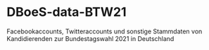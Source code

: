 # DBoeS-data-BTW21
Facebookaccounts, Twitteraccounts und sonstige Stammdaten von Kandidierenden zur Bundestagswahl 2021 in Deutschland
